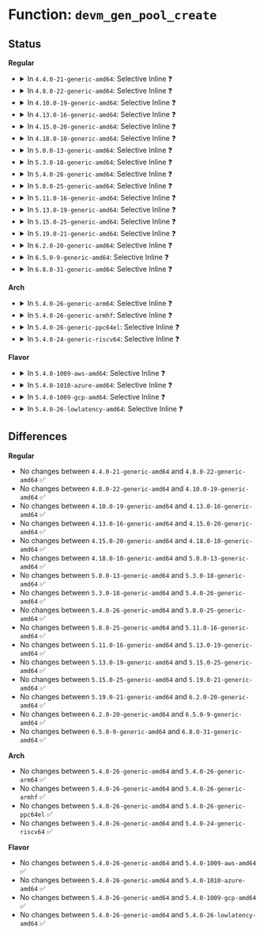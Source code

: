 # Function: <code>devm_gen_pool_create</code>

## Status
<b>Regular</b>
<ul>
<li>
<details>
<summary>In <code>4.4.0-21-generic-amd64</code>: Selective Inline ❓</summary>

```c
struct gen_pool * devm_gen_pool_create(struct device * dev, int min_alloc_order, int nid, const char * name)
```

```json
{
  "name": "devm_gen_pool_create",
  "collision_type": "Unique Global",
  "inline_type": "Selective",
  "funcs": [
    {
      "addr": 18446744071583069376,
      "name": "devm_gen_pool_create",
      "external": true,
      "loc": "lib/genalloc.c:618",
      "file": "lib/genalloc.c",
      "inline": "not declared, inlined",
      "caller_inline": [],
      "caller_func": [
        "drivers/misc/sram.c:sram_probe",
        "drivers/misc/sram.c:sram_probe"
      ]
    }
  ],
  "symbols": [
    {
      "addr": 18446744071583069376,
      "name": "devm_gen_pool_create",
      "section": ".text",
      "bind": "STB_GLOBAL",
      "size": 233
    }
  ]
}
```
</details>
</li>
<li>
<details>
<summary>In <code>4.8.0-22-generic-amd64</code>: Selective Inline ❓</summary>

```c
struct gen_pool * devm_gen_pool_create(struct device * dev, int min_alloc_order, int nid, const char * name)
```

```json
{
  "name": "devm_gen_pool_create",
  "collision_type": "Unique Global",
  "inline_type": "Selective",
  "funcs": [
    {
      "addr": 18446744071583363872,
      "name": "devm_gen_pool_create",
      "external": true,
      "loc": "lib/genalloc.c:699",
      "file": "lib/genalloc.c",
      "inline": "not declared, inlined",
      "caller_inline": [],
      "caller_func": [
        "drivers/misc/sram.c:sram_probe",
        "drivers/misc/sram.c:sram_probe"
      ]
    }
  ],
  "symbols": [
    {
      "addr": 18446744071583363872,
      "name": "devm_gen_pool_create",
      "section": ".text",
      "bind": "STB_GLOBAL",
      "size": 237
    }
  ]
}
```
</details>
</li>
<li>
<details>
<summary>In <code>4.10.0-19-generic-amd64</code>: Selective Inline ❓</summary>

```c
struct gen_pool * devm_gen_pool_create(struct device * dev, int min_alloc_order, int nid, const char * name)
```

```json
{
  "name": "devm_gen_pool_create",
  "collision_type": "Unique Global",
  "inline_type": "Selective",
  "funcs": [
    {
      "addr": 18446744071583489248,
      "name": "devm_gen_pool_create",
      "external": true,
      "loc": "lib/genalloc.c:700",
      "file": "lib/genalloc.c",
      "inline": "not declared, inlined",
      "caller_inline": [],
      "caller_func": [
        "drivers/misc/sram.c:sram_probe",
        "drivers/misc/sram.c:sram_probe"
      ]
    }
  ],
  "symbols": [
    {
      "addr": 18446744071583489248,
      "name": "devm_gen_pool_create",
      "section": ".text",
      "bind": "STB_GLOBAL",
      "size": 237
    }
  ]
}
```
</details>
</li>
<li>
<details>
<summary>In <code>4.13.0-16-generic-amd64</code>: Selective Inline ❓</summary>

```c
struct gen_pool * devm_gen_pool_create(struct device * dev, int min_alloc_order, int nid, const char * name)
```

```json
{
  "name": "devm_gen_pool_create",
  "collision_type": "Unique Global",
  "inline_type": "Selective",
  "funcs": [
    {
      "addr": 18446744071583511472,
      "name": "devm_gen_pool_create",
      "external": true,
      "loc": "lib/genalloc.c:700",
      "file": "lib/genalloc.c",
      "inline": "not declared, inlined",
      "caller_inline": [],
      "caller_func": [
        "drivers/misc/sram.c:sram_probe",
        "drivers/misc/sram.c:sram_probe"
      ]
    }
  ],
  "symbols": [
    {
      "addr": 18446744071583511472,
      "name": "devm_gen_pool_create",
      "section": ".text",
      "bind": "STB_GLOBAL",
      "size": 227
    }
  ]
}
```
</details>
</li>
<li>
<details>
<summary>In <code>4.15.0-20-generic-amd64</code>: Selective Inline ❓</summary>

```c
struct gen_pool * devm_gen_pool_create(struct device * dev, int min_alloc_order, int nid, const char * name)
```

```json
{
  "name": "devm_gen_pool_create",
  "collision_type": "Unique Global",
  "inline_type": "Selective",
  "funcs": [
    {
      "addr": 18446744071583696704,
      "name": "devm_gen_pool_create",
      "external": true,
      "loc": "lib/genalloc.c:700",
      "file": "lib/genalloc.c",
      "inline": "not declared, inlined",
      "caller_inline": [],
      "caller_func": [
        "drivers/misc/sram.c:sram_probe",
        "drivers/misc/sram.c:sram_probe"
      ]
    }
  ],
  "symbols": [
    {
      "addr": 18446744071583696704,
      "name": "devm_gen_pool_create",
      "section": ".text",
      "bind": "STB_GLOBAL",
      "size": 227
    }
  ]
}
```
</details>
</li>
<li>
<details>
<summary>In <code>4.18.0-10-generic-amd64</code>: Selective Inline ❓</summary>

```c
struct gen_pool * devm_gen_pool_create(struct device * dev, int min_alloc_order, int nid, const char * name)
```

```json
{
  "name": "devm_gen_pool_create",
  "collision_type": "Unique Global",
  "inline_type": "Selective",
  "funcs": [
    {
      "addr": 18446744071583914192,
      "name": "devm_gen_pool_create",
      "external": true,
      "loc": "lib/genalloc.c:700",
      "file": "lib/genalloc.c",
      "inline": "not declared, inlined",
      "caller_inline": [],
      "caller_func": [
        "drivers/misc/sram.c:sram_probe",
        "drivers/misc/sram.c:sram_probe"
      ]
    }
  ],
  "symbols": [
    {
      "addr": 18446744071583914192,
      "name": "devm_gen_pool_create",
      "section": ".text",
      "bind": "STB_GLOBAL",
      "size": 227
    }
  ]
}
```
</details>
</li>
<li>
<details>
<summary>In <code>5.0.0-13-generic-amd64</code>: Selective Inline ❓</summary>

```c
struct gen_pool * devm_gen_pool_create(struct device * dev, int min_alloc_order, int nid, const char * name)
```

```json
{
  "name": "devm_gen_pool_create",
  "collision_type": "Unique Global",
  "inline_type": "Selective",
  "funcs": [
    {
      "addr": 18446744071583998944,
      "name": "devm_gen_pool_create",
      "external": true,
      "loc": "lib/genalloc.c:705",
      "file": "lib/genalloc.c",
      "inline": "not declared, inlined",
      "caller_inline": [],
      "caller_func": [
        "drivers/misc/sram.c:sram_probe",
        "drivers/misc/sram.c:sram_probe"
      ]
    }
  ],
  "symbols": [
    {
      "addr": 18446744071583998944,
      "name": "devm_gen_pool_create",
      "section": ".text",
      "bind": "STB_GLOBAL",
      "size": 227
    }
  ]
}
```
</details>
</li>
<li>
<details>
<summary>In <code>5.3.0-18-generic-amd64</code>: Selective Inline ❓</summary>

```c
struct gen_pool * devm_gen_pool_create(struct device * dev, int min_alloc_order, int nid, const char * name)
```

```json
{
  "name": "devm_gen_pool_create",
  "collision_type": "Unique Global",
  "inline_type": "Selective",
  "funcs": [
    {
      "addr": 18446744071584182592,
      "name": "devm_gen_pool_create",
      "external": true,
      "loc": "lib/genalloc.c:821",
      "file": "lib/genalloc.c",
      "inline": "not declared, inlined",
      "caller_inline": [],
      "caller_func": [
        "drivers/misc/sram.c:sram_probe",
        "drivers/misc/sram.c:sram_reserve_regions",
        "drivers/usb/core/hcd.c:usb_hcd_setup_local_mem"
      ]
    }
  ],
  "symbols": [
    {
      "addr": 18446744071584182592,
      "name": "devm_gen_pool_create",
      "section": ".text",
      "bind": "STB_GLOBAL",
      "size": 229
    }
  ]
}
```
</details>
</li>
<li>
<details>
<summary>In <code>5.4.0-26-generic-amd64</code>: Selective Inline ❓</summary>

```c
struct gen_pool * devm_gen_pool_create(struct device * dev, int min_alloc_order, int nid, const char * name)
```

```json
{
  "name": "devm_gen_pool_create",
  "collision_type": "Unique Global",
  "inline_type": "Selective",
  "funcs": [
    {
      "addr": 18446744071584316304,
      "name": "devm_gen_pool_create",
      "external": true,
      "loc": "lib/genalloc.c:821",
      "file": "lib/genalloc.c",
      "inline": "not declared, inlined",
      "caller_inline": [],
      "caller_func": [
        "drivers/misc/sram.c:sram_probe",
        "drivers/misc/sram.c:sram_reserve_regions",
        "drivers/usb/core/hcd.c:usb_hcd_setup_local_mem"
      ]
    }
  ],
  "symbols": [
    {
      "addr": 18446744071584316304,
      "name": "devm_gen_pool_create",
      "section": ".text",
      "bind": "STB_GLOBAL",
      "size": 229
    }
  ]
}
```
</details>
</li>
<li>
<details>
<summary>In <code>5.8.0-25-generic-amd64</code>: Selective Inline ❓</summary>

```c
struct gen_pool * devm_gen_pool_create(struct device * dev, int min_alloc_order, int nid, const char * name)
```

```json
{
  "name": "devm_gen_pool_create",
  "collision_type": "Unique Global",
  "inline_type": "Selective",
  "funcs": [
    {
      "addr": 18446744071584727264,
      "name": "devm_gen_pool_create",
      "external": true,
      "loc": "lib/genalloc.c:822",
      "file": "lib/genalloc.c",
      "inline": "not declared, inlined",
      "caller_inline": [],
      "caller_func": [
        "drivers/misc/sram.c:sram_probe",
        "drivers/misc/sram.c:sram_add_partition",
        "drivers/usb/core/hcd.c:usb_hcd_setup_local_mem"
      ]
    }
  ],
  "symbols": [
    {
      "addr": 18446744071584727264,
      "name": "devm_gen_pool_create",
      "section": ".text",
      "bind": "STB_GLOBAL",
      "size": 293
    }
  ]
}
```
</details>
</li>
<li>
<details>
<summary>In <code>5.11.0-16-generic-amd64</code>: Selective Inline ❓</summary>

```c
struct gen_pool * devm_gen_pool_create(struct device * dev, int min_alloc_order, int nid, const char * name)
```

```json
{
  "name": "devm_gen_pool_create",
  "collision_type": "Unique Global",
  "inline_type": "Selective",
  "funcs": [
    {
      "addr": 18446744071584840496,
      "name": "devm_gen_pool_create",
      "external": true,
      "loc": "lib/genalloc.c:823",
      "file": "lib/genalloc.c",
      "inline": "not declared, inlined",
      "caller_inline": [],
      "caller_func": [
        "drivers/misc/sram.c:sram_probe",
        "drivers/misc/sram.c:sram_add_partition",
        "drivers/usb/core/hcd.c:usb_hcd_setup_local_mem"
      ]
    }
  ],
  "symbols": [
    {
      "addr": 18446744071584840496,
      "name": "devm_gen_pool_create",
      "section": ".text",
      "bind": "STB_GLOBAL",
      "size": 293
    }
  ]
}
```
</details>
</li>
<li>
<details>
<summary>In <code>5.13.0-19-generic-amd64</code>: Selective Inline ❓</summary>

```c
struct gen_pool * devm_gen_pool_create(struct device * dev, int min_alloc_order, int nid, const char * name)
```

```json
{
  "name": "devm_gen_pool_create",
  "collision_type": "Unique Global",
  "inline_type": "Selective",
  "funcs": [
    {
      "addr": 18446744071584885152,
      "name": "devm_gen_pool_create",
      "external": true,
      "loc": "lib/genalloc.c:829",
      "file": "lib/genalloc.c",
      "inline": "not declared, inlined",
      "caller_inline": [],
      "caller_func": [
        "drivers/misc/sram.c:sram_probe",
        "drivers/misc/sram.c:sram_reserve_regions",
        "drivers/usb/core/hcd.c:usb_hcd_setup_local_mem"
      ]
    }
  ],
  "symbols": [
    {
      "addr": 18446744071584885152,
      "name": "devm_gen_pool_create",
      "section": ".text",
      "bind": "STB_GLOBAL",
      "size": 293
    }
  ]
}
```
</details>
</li>
<li>
<details>
<summary>In <code>5.15.0-25-generic-amd64</code>: Selective Inline ❓</summary>

```c
struct gen_pool * devm_gen_pool_create(struct device * dev, int min_alloc_order, int nid, const char * name)
```

```json
{
  "name": "devm_gen_pool_create",
  "collision_type": "Unique Global",
  "inline_type": "Selective",
  "funcs": [
    {
      "addr": 18446744071585310992,
      "name": "devm_gen_pool_create",
      "external": true,
      "loc": "lib/genalloc.c:829",
      "file": "lib/genalloc.c",
      "inline": "not declared, inlined",
      "caller_inline": [],
      "caller_func": [
        "drivers/misc/sram.c:sram_probe",
        "drivers/misc/sram.c:sram_add_partition",
        "drivers/usb/core/hcd.c:usb_hcd_setup_local_mem"
      ]
    }
  ],
  "symbols": [
    {
      "addr": 18446744071585310992,
      "name": "devm_gen_pool_create",
      "section": ".text",
      "bind": "STB_GLOBAL",
      "size": 300
    }
  ]
}
```
</details>
</li>
<li>
<details>
<summary>In <code>5.19.0-21-generic-amd64</code>: Selective Inline ❓</summary>

```c
struct gen_pool * devm_gen_pool_create(struct device * dev, int min_alloc_order, int nid, const char * name)
```

```json
{
  "name": "devm_gen_pool_create",
  "collision_type": "Unique Global",
  "inline_type": "Selective",
  "funcs": [
    {
      "addr": 18446744071586168304,
      "name": "devm_gen_pool_create",
      "external": true,
      "loc": "lib/genalloc.c:829",
      "file": "lib/genalloc.c",
      "inline": "not declared, inlined",
      "caller_inline": [],
      "caller_func": [
        "drivers/misc/sram.c:sram_probe",
        "drivers/misc/sram.c:sram_add_partition",
        "drivers/usb/core/hcd.c:usb_hcd_setup_local_mem"
      ]
    }
  ],
  "symbols": [
    {
      "addr": 18446744071586168304,
      "name": "devm_gen_pool_create",
      "section": ".text",
      "bind": "STB_GLOBAL",
      "size": 298
    }
  ]
}
```
</details>
</li>
<li>
<details>
<summary>In <code>6.2.0-20-generic-amd64</code>: Selective Inline ❓</summary>

```c
struct gen_pool * devm_gen_pool_create(struct device * dev, int min_alloc_order, int nid, const char * name)
```

```json
{
  "name": "devm_gen_pool_create",
  "collision_type": "Unique Global",
  "inline_type": "Selective",
  "funcs": [
    {
      "addr": 18446744071587162848,
      "name": "devm_gen_pool_create",
      "external": true,
      "loc": "lib/genalloc.c:829",
      "file": "lib/genalloc.c",
      "inline": "not declared, inlined",
      "caller_inline": [],
      "caller_func": [
        "drivers/misc/sram.c:sram_probe",
        "drivers/misc/sram.c:sram_add_partition",
        "drivers/usb/core/hcd.c:usb_hcd_setup_local_mem"
      ]
    }
  ],
  "symbols": [
    {
      "addr": 18446744071587162848,
      "name": "devm_gen_pool_create",
      "section": ".text",
      "bind": "STB_GLOBAL",
      "size": 298
    }
  ]
}
```
</details>
</li>
<li>
<details>
<summary>In <code>6.5.0-9-generic-amd64</code>: Selective Inline ❓</summary>

```c
struct gen_pool * devm_gen_pool_create(struct device * dev, int min_alloc_order, int nid, const char * name)
```

```json
{
  "name": "devm_gen_pool_create",
  "collision_type": "Unique Global",
  "inline_type": "Selective",
  "funcs": [
    {
      "addr": 18446744071587426096,
      "name": "devm_gen_pool_create",
      "external": true,
      "loc": "lib/genalloc.c:827",
      "file": "lib/genalloc.c",
      "inline": "not declared, inlined",
      "caller_inline": [],
      "caller_func": [
        "drivers/misc/sram.c:sram_probe",
        "drivers/misc/sram.c:sram_add_partition",
        "drivers/usb/core/hcd.c:usb_hcd_setup_local_mem"
      ]
    }
  ],
  "symbols": [
    {
      "addr": 18446744071587426096,
      "name": "devm_gen_pool_create",
      "section": ".text",
      "bind": "STB_GLOBAL",
      "size": 298
    }
  ]
}
```
</details>
</li>
<li>
<details>
<summary>In <code>6.8.0-31-generic-amd64</code>: Selective Inline ❓</summary>

```c
struct gen_pool * devm_gen_pool_create(struct device * dev, int min_alloc_order, int nid, const char * name)
```

```json
{
  "name": "devm_gen_pool_create",
  "collision_type": "Unique Global",
  "inline_type": "Selective",
  "funcs": [
    {
      "addr": 18446744071587760272,
      "name": "devm_gen_pool_create",
      "external": true,
      "loc": "lib/genalloc.c:829",
      "file": "lib/genalloc.c",
      "inline": "not declared, inlined",
      "caller_inline": [],
      "caller_func": [
        "drivers/misc/sram.c:sram_probe",
        "drivers/misc/sram.c:sram_add_partition",
        "drivers/usb/core/hcd.c:usb_hcd_setup_local_mem"
      ]
    }
  ],
  "symbols": [
    {
      "addr": 18446744071587760272,
      "name": "devm_gen_pool_create",
      "section": ".text",
      "bind": "STB_GLOBAL",
      "size": 242
    }
  ]
}
```
</details>
</li>
</ul>
<b>Arch</b>
<ul>
<li>
<details>
<summary>In <code>5.4.0-26-generic-arm64</code>: Selective Inline ❓</summary>

```c
struct gen_pool * devm_gen_pool_create(struct device * dev, int min_alloc_order, int nid, const char * name)
```

```json
{
  "name": "devm_gen_pool_create",
  "collision_type": "Unique Global",
  "inline_type": "Selective",
  "funcs": [
    {
      "addr": 18446603336496202168,
      "name": "devm_gen_pool_create",
      "external": true,
      "loc": "lib/genalloc.c:821",
      "file": "lib/genalloc.c",
      "inline": "not declared, inlined",
      "caller_inline": [],
      "caller_func": [
        "drivers/soc/fsl/qbman/bman_ccsr.c:fsl_bman_probe",
        "drivers/soc/fsl/qbman/qman_ccsr.c:fsl_qman_probe",
        "drivers/soc/fsl/qbman/qman_ccsr.c:fsl_qman_probe",
        "drivers/soc/fsl/qbman/qman_ccsr.c:fsl_qman_probe",
        "drivers/misc/sram.c:sram_probe",
        "drivers/misc/sram.c:sram_reserve_regions",
        "drivers/usb/core/hcd.c:usb_hcd_setup_local_mem"
      ]
    }
  ],
  "symbols": [
    {
      "addr": 18446603336496202168,
      "name": "devm_gen_pool_create",
      "section": ".text",
      "bind": "STB_GLOBAL",
      "size": 248
    }
  ]
}
```
</details>
</li>
<li>
<details>
<summary>In <code>5.4.0-26-generic-armhf</code>: Selective Inline ❓</summary>

```c
struct gen_pool * devm_gen_pool_create(struct device * dev, int min_alloc_order, int nid, const char * name)
```

```json
{
  "name": "devm_gen_pool_create",
  "collision_type": "Unique Global",
  "inline_type": "Selective",
  "funcs": [
    {
      "addr": 3229526352,
      "name": "devm_gen_pool_create",
      "external": true,
      "loc": "lib/genalloc.c:821",
      "file": "lib/genalloc.c",
      "inline": "not declared, inlined",
      "caller_inline": [],
      "caller_func": [
        "drivers/misc/sram.c:sram_probe",
        "drivers/misc/sram.c:sram_add_pool",
        "drivers/net/ethernet/ti/davinci_cpdma.c:cpdma_ctlr_create",
        "drivers/usb/core/hcd.c:usb_hcd_setup_local_mem"
      ]
    }
  ],
  "symbols": [
    {
      "addr": 3229526352,
      "name": "devm_gen_pool_create",
      "section": ".text",
      "bind": "STB_GLOBAL",
      "size": 216
    }
  ]
}
```
</details>
</li>
<li>
<details>
<summary>In <code>5.4.0-26-generic-ppc64el</code>: Selective Inline ❓</summary>

```c
struct gen_pool * devm_gen_pool_create(struct device * dev, int min_alloc_order, int nid, const char * name)
```

```json
{
  "name": "devm_gen_pool_create",
  "collision_type": "Unique Global",
  "inline_type": "Selective",
  "funcs": [
    {
      "addr": 13835058055290488608,
      "name": "devm_gen_pool_create",
      "external": true,
      "loc": "lib/genalloc.c:821",
      "file": "lib/genalloc.c",
      "inline": "not declared, inlined",
      "caller_inline": [],
      "caller_func": [
        "drivers/misc/sram.c:sram_probe",
        "drivers/misc/sram.c:sram_reserve_regions",
        "drivers/usb/core/hcd.c:usb_hcd_setup_local_mem"
      ]
    }
  ],
  "symbols": [
    {
      "addr": 13835058055290488608,
      "name": "devm_gen_pool_create",
      "section": ".text",
      "bind": "STB_GLOBAL",
      "size": 360
    }
  ]
}
```
</details>
</li>
<li>
<details>
<summary>In <code>5.4.0-24-generic-riscv64</code>: Selective Inline ❓</summary>

```c
struct gen_pool * devm_gen_pool_create(struct device * dev, int min_alloc_order, int nid, const char * name)
```

```json
{
  "name": "devm_gen_pool_create",
  "collision_type": "Unique Global",
  "inline_type": "Selective",
  "funcs": [
    {
      "addr": 18446743936275255404,
      "name": "devm_gen_pool_create",
      "external": true,
      "loc": "lib/genalloc.c:821",
      "file": "lib/genalloc.c",
      "inline": "not declared, inlined",
      "caller_inline": [],
      "caller_func": [
        "drivers/misc/sram.c:sram_probe",
        "drivers/misc/sram.c:sram_reserve_regions",
        "drivers/usb/core/hcd.c:usb_hcd_setup_local_mem"
      ]
    }
  ],
  "symbols": [
    {
      "addr": 18446743936275255404,
      "name": "devm_gen_pool_create",
      "section": ".text",
      "bind": "STB_GLOBAL",
      "size": 198
    }
  ]
}
```
</details>
</li>
</ul>
<b>Flavor</b>
<ul>
<li>
<details>
<summary>In <code>5.4.0-1009-aws-amd64</code>: Selective Inline ❓</summary>

```c
struct gen_pool * devm_gen_pool_create(struct device * dev, int min_alloc_order, int nid, const char * name)
```

```json
{
  "name": "devm_gen_pool_create",
  "collision_type": "Unique Global",
  "inline_type": "Selective",
  "funcs": [
    {
      "addr": 18446744071584285040,
      "name": "devm_gen_pool_create",
      "external": true,
      "loc": "lib/genalloc.c:821",
      "file": "lib/genalloc.c",
      "inline": "not declared, inlined",
      "caller_inline": [],
      "caller_func": [
        "drivers/misc/sram.c:sram_probe",
        "drivers/misc/sram.c:sram_reserve_regions",
        "drivers/usb/core/hcd.c:usb_hcd_setup_local_mem"
      ]
    }
  ],
  "symbols": [
    {
      "addr": 18446744071584285040,
      "name": "devm_gen_pool_create",
      "section": ".text",
      "bind": "STB_GLOBAL",
      "size": 229
    }
  ]
}
```
</details>
</li>
<li>
<details>
<summary>In <code>5.4.0-1010-azure-amd64</code>: Selective Inline ❓</summary>

```c
struct gen_pool * devm_gen_pool_create(struct device * dev, int min_alloc_order, int nid, const char * name)
```

```json
{
  "name": "devm_gen_pool_create",
  "collision_type": "Unique Global",
  "inline_type": "Selective",
  "funcs": [
    {
      "addr": 18446744071584220240,
      "name": "devm_gen_pool_create",
      "external": true,
      "loc": "lib/genalloc.c:821",
      "file": "lib/genalloc.c",
      "inline": "not declared, inlined",
      "caller_inline": [],
      "caller_func": [
        "drivers/misc/sram.c:sram_probe",
        "drivers/misc/sram.c:sram_reserve_regions",
        "drivers/usb/core/hcd.c:usb_hcd_setup_local_mem"
      ]
    }
  ],
  "symbols": [
    {
      "addr": 18446744071584220240,
      "name": "devm_gen_pool_create",
      "section": ".text",
      "bind": "STB_GLOBAL",
      "size": 229
    }
  ]
}
```
</details>
</li>
<li>
<details>
<summary>In <code>5.4.0-1009-gcp-amd64</code>: Selective Inline ❓</summary>

```c
struct gen_pool * devm_gen_pool_create(struct device * dev, int min_alloc_order, int nid, const char * name)
```

```json
{
  "name": "devm_gen_pool_create",
  "collision_type": "Unique Global",
  "inline_type": "Selective",
  "funcs": [
    {
      "addr": 18446744071584267952,
      "name": "devm_gen_pool_create",
      "external": true,
      "loc": "lib/genalloc.c:821",
      "file": "lib/genalloc.c",
      "inline": "not declared, inlined",
      "caller_inline": [],
      "caller_func": [
        "drivers/misc/sram.c:sram_probe",
        "drivers/misc/sram.c:sram_reserve_regions",
        "drivers/usb/core/hcd.c:usb_hcd_setup_local_mem"
      ]
    }
  ],
  "symbols": [
    {
      "addr": 18446744071584267952,
      "name": "devm_gen_pool_create",
      "section": ".text",
      "bind": "STB_GLOBAL",
      "size": 229
    }
  ]
}
```
</details>
</li>
<li>
<details>
<summary>In <code>5.4.0-26-lowlatency-amd64</code>: Selective Inline ❓</summary>

```c
struct gen_pool * devm_gen_pool_create(struct device * dev, int min_alloc_order, int nid, const char * name)
```

```json
{
  "name": "devm_gen_pool_create",
  "collision_type": "Unique Global",
  "inline_type": "Selective",
  "funcs": [
    {
      "addr": 18446744071584373936,
      "name": "devm_gen_pool_create",
      "external": true,
      "loc": "lib/genalloc.c:821",
      "file": "lib/genalloc.c",
      "inline": "not declared, inlined",
      "caller_inline": [],
      "caller_func": [
        "drivers/misc/sram.c:sram_probe",
        "drivers/misc/sram.c:sram_reserve_regions",
        "drivers/usb/core/hcd.c:usb_hcd_setup_local_mem"
      ]
    }
  ],
  "symbols": [
    {
      "addr": 18446744071584373936,
      "name": "devm_gen_pool_create",
      "section": ".text",
      "bind": "STB_GLOBAL",
      "size": 229
    }
  ]
}
```
</details>
</li>
</ul>

## Differences
<b>Regular</b>
<ul>
<li>
No changes between <code>4.4.0-21-generic-amd64</code> and <code>4.8.0-22-generic-amd64</code> ✅
</li>
<li>
No changes between <code>4.8.0-22-generic-amd64</code> and <code>4.10.0-19-generic-amd64</code> ✅
</li>
<li>
No changes between <code>4.10.0-19-generic-amd64</code> and <code>4.13.0-16-generic-amd64</code> ✅
</li>
<li>
No changes between <code>4.13.0-16-generic-amd64</code> and <code>4.15.0-20-generic-amd64</code> ✅
</li>
<li>
No changes between <code>4.15.0-20-generic-amd64</code> and <code>4.18.0-10-generic-amd64</code> ✅
</li>
<li>
No changes between <code>4.18.0-10-generic-amd64</code> and <code>5.0.0-13-generic-amd64</code> ✅
</li>
<li>
No changes between <code>5.0.0-13-generic-amd64</code> and <code>5.3.0-18-generic-amd64</code> ✅
</li>
<li>
No changes between <code>5.3.0-18-generic-amd64</code> and <code>5.4.0-26-generic-amd64</code> ✅
</li>
<li>
No changes between <code>5.4.0-26-generic-amd64</code> and <code>5.8.0-25-generic-amd64</code> ✅
</li>
<li>
No changes between <code>5.8.0-25-generic-amd64</code> and <code>5.11.0-16-generic-amd64</code> ✅
</li>
<li>
No changes between <code>5.11.0-16-generic-amd64</code> and <code>5.13.0-19-generic-amd64</code> ✅
</li>
<li>
No changes between <code>5.13.0-19-generic-amd64</code> and <code>5.15.0-25-generic-amd64</code> ✅
</li>
<li>
No changes between <code>5.15.0-25-generic-amd64</code> and <code>5.19.0-21-generic-amd64</code> ✅
</li>
<li>
No changes between <code>5.19.0-21-generic-amd64</code> and <code>6.2.0-20-generic-amd64</code> ✅
</li>
<li>
No changes between <code>6.2.0-20-generic-amd64</code> and <code>6.5.0-9-generic-amd64</code> ✅
</li>
<li>
No changes between <code>6.5.0-9-generic-amd64</code> and <code>6.8.0-31-generic-amd64</code> ✅
</li>
</ul>
<b>Arch</b>
<ul>
<li>
No changes between <code>5.4.0-26-generic-amd64</code> and <code>5.4.0-26-generic-arm64</code> ✅
</li>
<li>
No changes between <code>5.4.0-26-generic-amd64</code> and <code>5.4.0-26-generic-armhf</code> ✅
</li>
<li>
No changes between <code>5.4.0-26-generic-amd64</code> and <code>5.4.0-26-generic-ppc64el</code> ✅
</li>
<li>
No changes between <code>5.4.0-26-generic-amd64</code> and <code>5.4.0-24-generic-riscv64</code> ✅
</li>
</ul>
<b>Flavor</b>
<ul>
<li>
No changes between <code>5.4.0-26-generic-amd64</code> and <code>5.4.0-1009-aws-amd64</code> ✅
</li>
<li>
No changes between <code>5.4.0-26-generic-amd64</code> and <code>5.4.0-1010-azure-amd64</code> ✅
</li>
<li>
No changes between <code>5.4.0-26-generic-amd64</code> and <code>5.4.0-1009-gcp-amd64</code> ✅
</li>
<li>
No changes between <code>5.4.0-26-generic-amd64</code> and <code>5.4.0-26-lowlatency-amd64</code> ✅
</li>
</ul>
